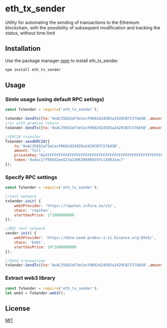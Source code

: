 # eth_tx_sender

Utility for automating the sending of transactions to the Ethereum blockchain, with the possibility of subsequent modification and tracking the status, without time limit

## Installation

Use the package manager [npm](https://www.npmjs.com/) to install eth_tx_sender.

```bash
npm install eth_tx_sender
```

## Usage

### Simle usage (using default RPC setings)
```js
const TxSender = require('eth_tx_sender');

txSender.SendTx({to:'0xAC35682eF3eCecF0662d245D5a2429CB7C57bA5B',amount: 'full', privateKey: '0xFFFFFFFFFFFFFFFFFFFFFFFFFFFFFFFFFFFFFFFFFFFFFFFFFFFFFFFFFFFFFFFF'});
//or with promise return
txSender.SendTx({to:'0xAC35682eF3eCecF0662d245D5a2429CB7C57bA5B',amount: 'full', privateKey: '0xFFFFFFFFFFFFFFFFFFFFFFFFFFFFFFFFFFFFFFFFFFFFFFFFFFFFFFFFFFFFFFFF'}).wait().then(console.log, console.log);

//ERC20 transfer
TxSender.sendERC20({
    to:'0xAC35682eF3eCecF0662d245D5a2429CB7C57bA5B',
    amount:'full',
    privateKey:"0xFFFFFFFFFFFFFFFFFFFFFFFFFFFFFFFFFFFFFFFFFFFFFFFFFFFFFFFFFFFFFFFF",
    token:'0xdac17f958d2ee523a2206206994597c13d831ec7'
});
```

### Specify RPC settings
```js
const TxSender = require('eth_tx_sender');

//test network
txSender.init( {
    web3Provider: 'https://ropsten.infura.io/v3/',
    chain: 'ropsten',
    startGasPrice: 1*1000000000
});

//BSC test network
sender.init( {
    web3Provider: 'https://data-seed-prebsc-1-s1.binance.org:8545/',
    chain: 'bnbt',
    startGasPrice: 10*1000000000
});

//Send transaction
txSender.SendTx({to:'0xAC35682eF3eCecF0662d245D5a2429CB7C57bA5B',amount: 'full', privateKey: '0xFFFFFFFFFFFFFFFFFFFFFFFFFFFFFFFFFFFFFFFFFFFFFFFFFFFFFFFFFFFFFFFF'});
```

### Extract web3 library
```js
const TxSender = require('eth_tx_sender');
let web3 = TxSender.web3();
```

## License

[MIT](https://choosealicense.com/licenses/mit/)
